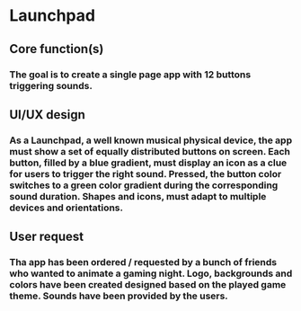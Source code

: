 # Launchpad

## Core function(s)
### The goal is to create a single page app with 12 buttons triggering sounds. 

## UI/UX design
### As a Launchpad, a well known musical physical device, the app must show a set of equally distributed buttons on screen. Each button, filled by a blue gradient, must display an icon as a clue for users to trigger the right sound. Pressed, the button color switches to a green color gradient during the corresponding sound duration. Shapes and icons, must adapt to multiple devices and orientations.

## User request
### Tha app has been ordered / requested by a bunch of friends who wanted to animate a gaming night. Logo, backgrounds and colors have been created designed based on the played game theme. Sounds have been provided by the users. 
